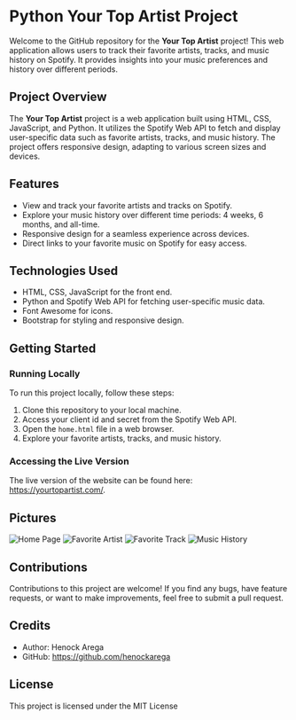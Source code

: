 # Python Your Top Artist Project

Welcome to the GitHub repository for the **Your Top Artist** project! This web application allows users to track their favorite artists, tracks, and music history on Spotify. It provides insights into your music preferences and history over different periods.

## Project Overview

The **Your Top Artist** project is a web application built using HTML, CSS, JavaScript, and Python. It utilizes the Spotify Web API to fetch and display user-specific data such as favorite artists, tracks, and music history. The project offers responsive design, adapting to various screen sizes and devices.

## Features

- View and track your favorite artists and tracks on Spotify.
- Explore your music history over different time periods: 4 weeks, 6 months, and all-time.
- Responsive design for a seamless experience across devices.
- Direct links to your favorite music on Spotify for easy access.

## Technologies Used

- HTML, CSS, JavaScript for the front end.
- Python and Spotify Web API for fetching user-specific music data.
- Font Awesome for icons.
- Bootstrap for styling and responsive design.

## Getting Started

### Running Locally

To run this project locally, follow these steps:

1. Clone this repository to your local machine.
2. Access your client id and secret from the Spotify Web API.
3. Open the `home.html` file in a web browser.
4. Explore your favorite artists, tracks, and music history.

### Accessing the Live Version

The live version of the website can be found here: https://yourtopartist.com/.

## Pictures

![Home Page](https://i.imgur.com/DfC56Kk.png)
![Favorite Artist](https://i.imgur.com/nKUtOEx.png)
![Favorite Track](https://i.imgur.com/mDxiJqE.png)
![Music History](https://i.imgur.com/VkqOKFJ.png)

## Contributions

Contributions to this project are welcome! If you find any bugs, have feature requests, or want to make improvements, feel free to submit a pull request.

## Credits

- Author: Henock Arega
- GitHub: https://github.com/henockarega

## License

This project is licensed under the MIT License
